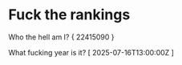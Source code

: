 # Fuck the rankings

Who the hell am I?
{ 22415090 }

What fucking year is it?
[ 2025-07-16T13:00:00Z ]
